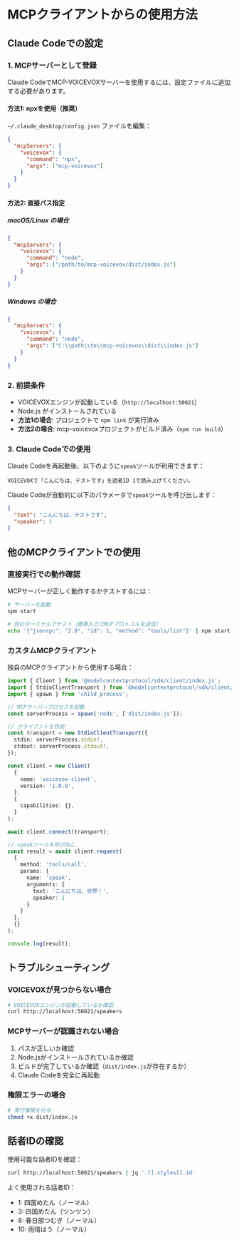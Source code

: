 # MCPクライアントからの使用方法

## Claude Codeでの設定

### 1. MCPサーバーとして登録

Claude CodeでMCP-VOICEVOXサーバーを使用するには、設定ファイルに追加する必要があります。

#### 方法1: npxを使用（推奨）

`~/.claude_desktop/config.json` ファイルを編集：

```json
{
  "mcpServers": {
    "voicevox": {
      "command": "npx",
      "args": ["mcp-voicevox"]
    }
  }
}
```

#### 方法2: 直接パス指定

##### macOS/Linux の場合

```json
{
  "mcpServers": {
    "voicevox": {
      "command": "node",
      "args": ["/path/to/mcp-voicevox/dist/index.js"]
    }
  }
}
```

##### Windows の場合

```json
{
  "mcpServers": {
    "voicevox": {
      "command": "node",
      "args": ["C:\\path\\to\\mcp-voicevox\\dist\\index.js"]
    }
  }
}
```

### 2. 前提条件

- VOICEVOXエンジンが起動している（`http://localhost:50021`）
- Node.js がインストールされている
- **方法1の場合**: プロジェクトで `npm link` が実行済み
- **方法2の場合**: mcp-voicevoxプロジェクトがビルド済み（`npm run build`）

### 3. Claude Codeでの使用

Claude Codeを再起動後、以下のように`speak`ツールが利用できます：

```
VOICEVOXで「こんにちは、テストです」を話者ID 1で読み上げてください。
```

Claude Codeが自動的に以下のパラメータで`speak`ツールを呼び出します：

```json
{
  "text": "こんにちは、テストです",
  "speaker": 1
}
```

## 他のMCPクライアントでの使用

### 直接実行での動作確認

MCPサーバーが正しく動作するかテストするには：

```bash
# サーバーを起動
npm start

# 別のターミナルでテスト（標準入力でMCPプロトコルを送信）
echo '{"jsonrpc": "2.0", "id": 1, "method": "tools/list"}' | npm start
```

### カスタムMCPクライアント

独自のMCPクライアントから使用する場合：

```typescript
import { Client } from '@modelcontextprotocol/sdk/client/index.js';
import { StdioClientTransport } from '@modelcontextprotocol/sdk/client/stdio.js';
import { spawn } from 'child_process';

// MCPサーバープロセスを起動
const serverProcess = spawn('node', ['dist/index.js']);

// クライアントを作成
const transport = new StdioClientTransport({
  stdin: serverProcess.stdin!,
  stdout: serverProcess.stdout!,
});

const client = new Client(
  {
    name: 'voicevox-client',
    version: '1.0.0',
  },
  {
    capabilities: {},
  }
);

await client.connect(transport);

// speakツールを呼び出し
const result = await client.request(
  {
    method: 'tools/call',
    params: {
      name: 'speak',
      arguments: {
        text: 'こんにちは、世界！',
        speaker: 1
      }
    }
  },
  {}
);

console.log(result);
```

## トラブルシューティング

### VOICEVOXが見つからない場合

```bash
# VOICEVOXエンジンが起動しているか確認
curl http://localhost:50021/speakers
```

### MCPサーバーが認識されない場合

1. パスが正しいか確認
2. Node.jsがインストールされているか確認
3. ビルドが完了しているか確認（`dist/index.js`が存在するか）
4. Claude Codeを完全に再起動

### 権限エラーの場合

```bash
# 実行権限を付与
chmod +x dist/index.js
```

## 話者IDの確認

使用可能な話者IDを確認：

```bash
curl http://localhost:50021/speakers | jq '.[].styles[].id'
```

よく使用される話者ID：
- 1: 四国めたん（ノーマル）
- 3: 四国めたん（ツンツン）
- 8: 春日部つむぎ（ノーマル）
- 10: 雨晴はう（ノーマル）